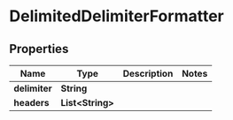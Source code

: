 

# DelimitedDelimiterFormatter


## Properties

| Name | Type | Description | Notes |
|------------ | ------------- | ------------- | -------------|
|**delimiter** | **String** |  |  |
|**headers** | **List&lt;String&gt;** |  |  |



